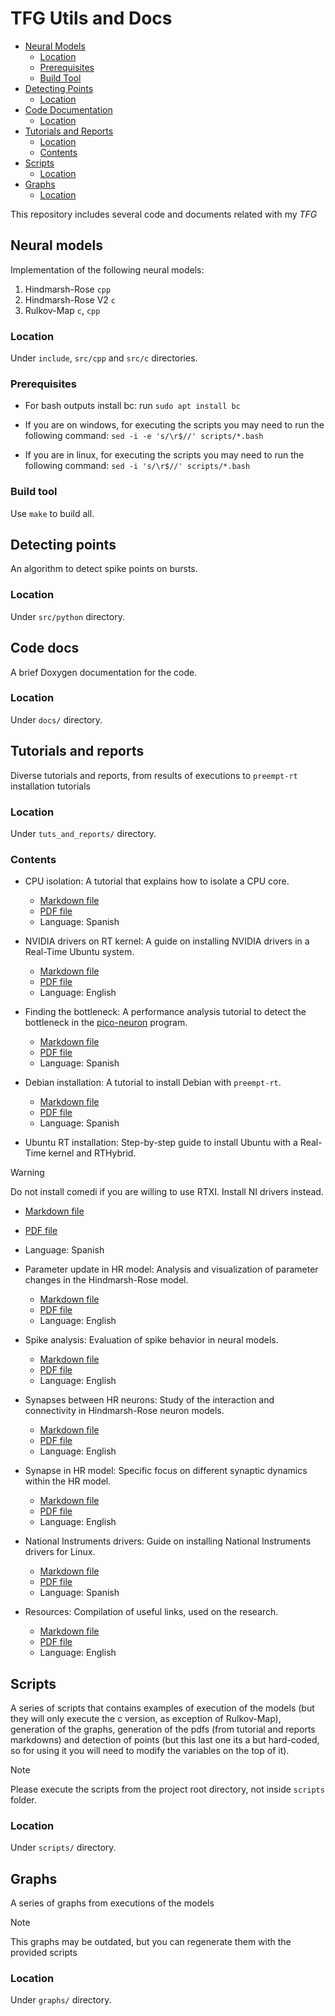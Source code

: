 # TFG Utils and Docs

- [Neural Models](#neural-models)
  - [Location](#location)
  - [Prerequisites](#prerequisites)
  - [Build Tool](#build-tool)
- [Detecting Points](#detecting-points)
  - [Location](#location-3)
- [Code Documentation](#code-docs)
  - [Location](#location-4)
- [Tutorials and Reports](#tutorials-and-reports)
  - [Location](#location-5)
  - [Contents](#contents)
- [Scripts](#scripts)
  - [Location](#location-6)
- [Graphs](#graphs)
  - [Location](#location-7)


This repository includes several code and documents related with my *TFG*


## Neural models

Implementation of the following neural models:

1. Hindmarsh-Rose `cpp`
2. Hindmarsh-Rose V2 `c`
3. Rulkov-Map `c`, `cpp`

### Location

Under `include`, `src/cpp` and `src/c` directories.


### Prerequisites

- For bash outputs install bc: run `sudo apt install bc`

- If you are on windows, for executing the scripts you may need to run the following command: `sed -i -e 's/\r$//' scripts/*.bash`

- If you are in linux, for executing the scripts you may need to run the following command: `sed -i 's/\r$//' scripts/*.bash`


### Build tool

Use `make` to build all.

## Detecting points

An algorithm to detect spike points on bursts.

### Location

Under `src/python` directory.


## Code docs

A brief Doxygen documentation for the code.

### Location

Under `docs/` directory.


## Tutorials and reports

Diverse tutorials and reports, from results of executions to `preempt-rt` installation tutorials


### Location

Under `tuts_and_reports/` directory.

### Contents

- CPU isolation: A tutorial that explains how to isolate a CPU core.
  - [Markdown file](tuts_and_reports/markdown/aislamiento_cpu.md)
  - [PDF file](tuts_and_reports/aislamiento_cpu.pdf)
  - Language: Spanish

- NVIDIA drivers on RT kernel: A guide on installing NVIDIA drivers in a Real-Time Ubuntu system.
  - [Markdown file](tuts_and_reports/markdown/drivers_nvidia_rt.md)
  - [PDF file](tuts_and_reports/drivers_nvidia_rt.pdf)
  - Language: English

- Finding the bottleneck: A performance analysis tutorial to detect the bottleneck in the [pico-neuron](www.github.com/pico-neuron) program.
  - [Markdown file](tuts_and_reports/markdown/encontrando_el_bottleneck.md)
  - [PDF file](tuts_and_reports/encontrando_el_bottleneck.pdf)
  - Language: Spanish

- Debian installation: A tutorial to install Debian with `preempt-rt`.
  - [Markdown file](tuts_and_reports/markdown/instalacion_debian_rt.md)
  - [PDF file](tuts_and_reports/instalacion_debian_rt.pdf)
  - Language: Spanish

- Ubuntu RT installation: Step-by-step guide to install Ubuntu with a Real-Time kernel and RTHybrid. 
> [!WARNING]
> Do not install comedi if you are willing to use RTXI. Install NI drivers instead. 
  - [Markdown file](tuts_and_reports/markdown/instalación_ubuntu_rt.md)
  - [PDF file](tuts_and_reports/instalación_ubuntu_rt.pdf)
  - Language: Spanish

- Parameter update in HR model: Analysis and visualization of parameter changes in the Hindmarsh-Rose model.
  - [Markdown file](tuts_and_reports/markdown/parameter_update_hr.md)
  - [PDF file](tuts_and_reports/parameter_update_hr.pdf)
  - Language: English

- Spike analysis: Evaluation of spike behavior in neural models.
  - [Markdown file](tuts_and_reports/markdown/spike_analysis.md)
  - [PDF file](tuts_and_reports/spike_analysis.pdf)
  - Language: English

- Synapses between HR neurons: Study of the interaction and connectivity in Hindmarsh-Rose neuron models.
  - [Markdown file](tuts_and_reports/markdown/synapses_between_hr.md)
  - [PDF file](tuts_and_reports/synapses_between_hr.pdf)
  - Language: English

- Synapse in HR model: Specific focus on different synaptic dynamics within the HR model.
  - [Markdown file](tuts_and_reports/markdown/synapse_hr.md)
  - [PDF file](tuts_and_reports/synapse_hr.pdf)
  - Language: English

- National Instruments drivers: Guide on installing National Instruments drivers for Linux.
  - [Markdown file](tuts_and_reports/markdown/tutorial-ni.md)
  - [PDF file](tuts_and_reports/tutorial-ni.pdf)
  - Language: Spanish

- Resources: Compilation of useful links, used on the research.
  - [Markdown file](tuts_and_reports/markdown/resources.md)
  - [PDF file](tuts_and_reports/resources.pdf)
  - Language: English


## Scripts

A series of scripts that contains examples of execution of the models (but they will only execute the c version, as exception of Rulkov-Map), generation of the graphs, generation of the pdfs (from tutorial and reports markdowns) and detection of points (but this last one its a but hard-coded, so for using it you will need to modify the variables on the top of it).

>[!NOTE]
>Please execute the scripts from the project root directory, not inside `scripts` folder.


### Location

Under `scripts/` directory.


## Graphs

A series of graphs from executions of the models

>[!NOTE]
>This graphs may be outdated, but you can regenerate them with the provided scripts

### Location

Under `graphs/` directory.
